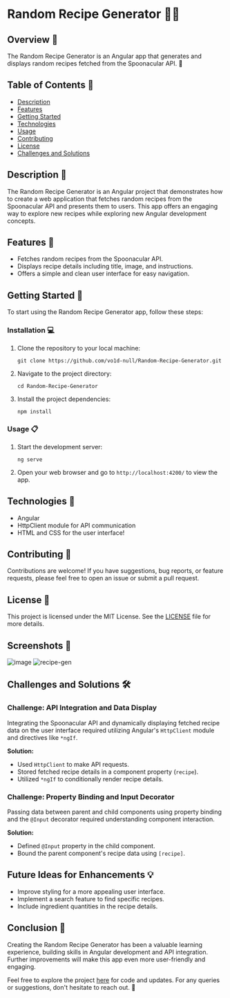 # Random Recipe Generator :man_cook:

## Overview :bookmark_tabs:

The Random Recipe Generator is an Angular app that generates and displays random recipes fetched from the Spoonacular API. :spoon:

## Table of Contents :scroll:

- [Description](#description)
- [Features](#features)
- [Getting Started](#getting-started)
- [Technologies](#technologies)
- [Usage](#usage)
- [Contributing](#contributing)
- [License](#license)
- [Challenges and Solutions](#challenges-and-solutions)

## Description :page_with_curl:

The Random Recipe Generator is an Angular project that demonstrates how to create a web application that fetches random recipes from the Spoonacular API and presents them to users. This app offers an engaging way to explore new recipes while exploring new Angular development concepts.

## Features :star2:

- Fetches random recipes from the Spoonacular API.
- Displays recipe details including title, image, and instructions.
- Offers a simple and clean user interface for easy navigation.

## Getting Started :rocket:

To start using the Random Recipe Generator app, follow these steps:

### Installation :computer:

1. Clone the repository to your local machine:
   ```shell
   git clone https://github.com/vo1d-null/Random-Recipe-Generator.git
   ```

2. Navigate to the project directory:
   ```shell
   cd Random-Recipe-Generator
   ```

3. Install the project dependencies:
   ```shell
   npm install
   ```

### Usage :clipboard:

1. Start the development server:
   ```shell
   ng serve
   ```

2. Open your web browser and go to `http://localhost:4200/` to view the app.

## Technologies :wrench:

- Angular
- HttpClient module for API communication
- HTML and CSS for the user interface!

## Contributing :handshake:

Contributions are welcome! If you have suggestions, bug reports, or feature requests, please feel free to open an issue or submit a pull request.

## License :scroll:

This project is licensed under the MIT License. See the [LICENSE](LICENSE) file for more details.

## Screenshots :camera_flash:
![image](https://github.com/vo1d-null/Random-Recipe-Generator/assets/123015737/ead17947-539a-43c2-a5de-4830fd05416f)
![recipe-gen](https://github.com/vo1d-null/Random-Recipe-Generator/assets/123015737/7dc9ee55-9a1c-481c-9a59-a6562b96ab4f)

## Challenges and Solutions :hammer_and_wrench:

### Challenge: API Integration and Data Display

Integrating the Spoonacular API and dynamically displaying fetched recipe data on the user interface required utilizing Angular's `HttpClient` module and directives like `*ngIf`.

**Solution:** 
- Used `HttpClient` to make API requests.
- Stored fetched recipe details in a component property (`recipe`).
- Utilized `*ngIf` to conditionally render recipe details.

### Challenge: Property Binding and Input Decorator

Passing data between parent and child components using property binding and the `@Input` decorator required understanding component interaction.

**Solution:**
- Defined `@Input` property in the child component.
- Bound the parent component's recipe data using `[recipe]`.

## Future Ideas for Enhancements :bulb:

- Improve styling for a more appealing user interface.
- Implement a search feature to find specific recipes.
- Include ingredient quantities in the recipe details.

## Conclusion :tada:

Creating the Random Recipe Generator has been a valuable learning experience, building skills in Angular development and API integration. Further improvements will make this app even more user-friendly and engaging.

Feel free to explore the project [here](https://github.com/vo1d-null/Random-Recipe-Generator) for code and updates. For any queries or suggestions, don't hesitate to reach out. :rocket:
